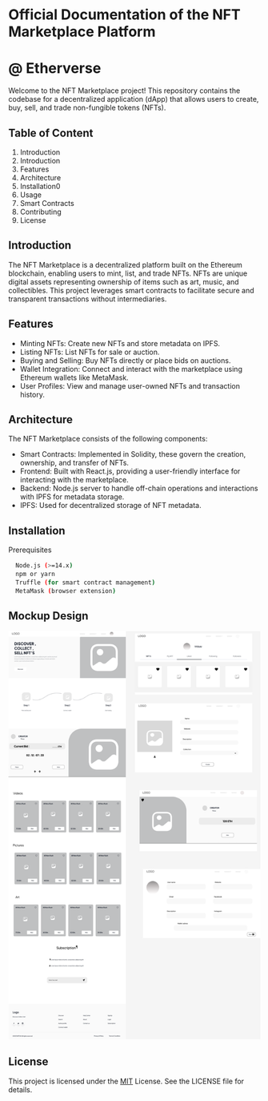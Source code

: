 <h1>Official Documentation of the NFT Marketplace Platform</h1>

# @ Etherverse

Welcome to the NFT Marketplace project! This repository contains the codebase for a decentralized application (dApp) that allows users to create, buy, sell, and trade non-fungible tokens (NFTs).



## Table of Content 

1) Introduction 
2) Introduction
3) Features
4) Architecture
5) Installation0
6) Usage
7) Smart Contracts
8) Contributing
9) License


## Introduction

The NFT Marketplace is a decentralized platform built on the Ethereum blockchain, enabling users to mint, list, and trade NFTs. NFTs are unique digital assets representing ownership of items such as art, music, and collectibles. This project leverages smart contracts to facilitate secure and transparent transactions without intermediaries.
## Features

- Minting NFTs: Create new NFTs and store metadata on IPFS.
- Listing NFTs: List NFTs for sale or auction.
- Buying and Selling: Buy NFTs directly or place bids on auctions.
- Wallet Integration: Connect and interact with the marketplace    using Ethereum wallets like MetaMask.
- User Profiles: View and manage user-owned NFTs and transaction history.


## Architecture

The NFT Marketplace consists of the following components:

- Smart Contracts: Implemented in Solidity, these govern the creation, ownership, and transfer of NFTs.
- Frontend: Built with React.js, providing a user-friendly interface for interacting with the marketplace.
- Backend: Node.js server to handle off-chain operations and interactions with IPFS for metadata storage.
- IPFS: Used for decentralized storage of NFT metadata.

## Installation

Prerequisites

```bash
  Node.js (>=14.x)
  npm or yarn
  Truffle (for smart contract management)
  MetaMask (browser extension)
```
    
## Mockup Design

![App Screenshot](https://github.com/sameer6699/nftui/blob/ff39489b1de04fc7f2912479ab4e900fe4e32fc8/Wireframes%20NFT_Marketplace%20(Community)%402x.png)


## License

This project is licensed under the [MIT](https://choosealicense.com/licenses/mit/) License. See the LICENSE file for details.


